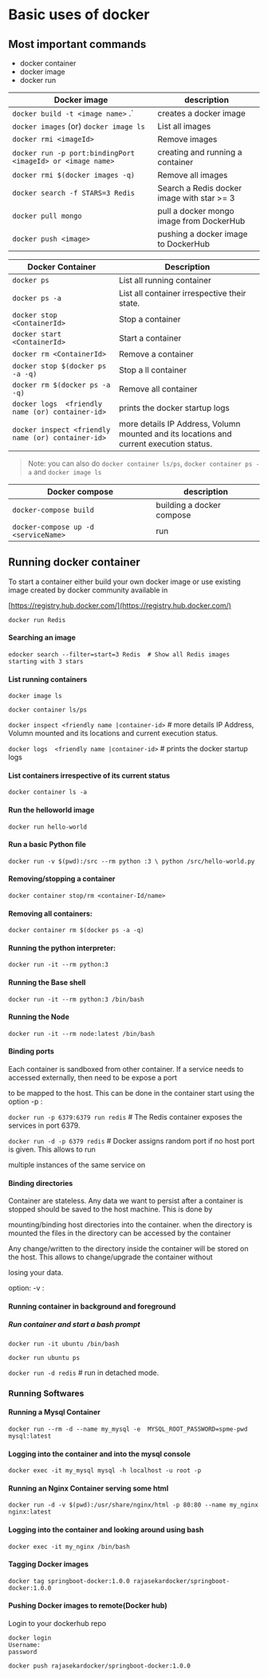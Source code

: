 # Basic uses of docker

##  Most important commands

- docker container
- docker image
- docker run

Docker image |description
---------|----------
`docker build -t <image name>` .` | creates a docker image 
 `docker images` (or) `docker image ls` | List all images
 `docker rmi <imageId>` | Remove images
 `docker run -p port:bindingPort <imageId> or <image name>` | creating and running a container
 `docker rmi $(docker images -q)` | Remove all images
 `docker search -f STARS=3 Redis` | Search a Redis docker image with star >= 3
 `docker pull mongo` | pull a docker mongo image from DockerHub
 `docker push <image>` | pushing a docker image to DockerHub 


Docker Container | Description
---------|----------
 `docker ps` | List all running container 
 `docker ps -a` | List all container irrespective their state. 
 `docker stop <ContainerId>` |Stop a container
 `docker start <ContainerId>` |Start a container
 `docker rm <ContainerId>` | Remove a container
 `docker stop $(docker ps -a -q)` | Stop a  ll container
 `docker rm $(docker ps -a -q)` | Remove all container
 `docker logs  <friendly name (or) container-id>` | prints the docker startup logs
 `docker inspect <friendly name (or) container-id>` | more details IP Address, Volumn mounted and its locations and current execution status.
>Note: you can also do `docker container ls/ps`, `docker container ps -a` and `docker image ls`


Docker compose | description
---------|----------
 `docker-compose build` |  building a docker compose
 `docker-compose up -d <serviceName>` | run

## Running docker container

To start a container either build your own docker image or use existing image created by docker community available in

[https://registry.hub.docker.com/](https://registry.hub.docker.com/)

`docker run Redis`

####   Searching an image
`edocker search --filter=start=3 Redis  # Show all Redis images starting with 3 stars`
#### List running containers

`docker image ls`

`docker container ls/ps`

`docker inspect <friendly name |container-id>` # more details IP Address, Volumn mounted and its locations and current execution status.

`docker logs  <friendly name |container-id>` # prints the docker startup logs

#### List containers irrespective of its current status

`docker container ls -a`

#### Run the helloworld image

`docker run hello-world`

#### Run a basic Python file

`docker run -v $(pwd):/src --rm python :3 \
python /src/hello-world.py`

#### Removing/stopping a  container

`docker container stop/rm <container-Id/name>`

#### Removing all containers:

`docker container rm $(docker ps -a -q)`

#### Running the python interpreter:

`docker run -it --rm python:3`

#### Running the Base shell

`docker run -it --rm python:3
/bin/bash`

#### Running the Node

`docker run -it --rm node:latest /bin/bash`

#### Binding ports

Each container is sandboxed from other container. If a service needs to accessed externally, then need to be expose a port

to be mapped to the host. This can be done in the container start using the option -p <host port>:<container port>

`docker run -p 6379:6379 run redis` # The Redis container exposes the services in port 6379.

`docker run -d -p 6379 redis`  # Docker assigns random port if no host port is given. This allows to run

multiple instances of the same service on

#### Binding directories

Container are stateless. Any data we want to persist after a container is stopped should be saved to the host machine. This is done by

mounting/binding host directories into the container. when the directory is mounted the files in the directory can be accessed by the container

Any change/written to the directory inside the container will be stored on the host. This allows to change/upgrade the container without

losing your data.

option: -v <host-dir>:<container-dir>

#### Running container in background and foreground
##### Run container and start a bash prompt
`docker run -it ubuntu /bin/bash` 

`docker run ubuntu ps`

`docker run -d redis` # run in detached mode.

### Running Softwares

#### Running a Mysql Container

`docker run --rm -d --name my_mysql -e 
MYSQL_ROOT_PASSWORD=spme-pwd mysql:latest`

#### Logging into the container and into the mysql console

`docker exec -it my_mysql mysql -h localhost -u root -p`

#### Running an Nginx Container serving some html

`docker run -d -v $(pwd):/usr/share/nginx/html -p 80:80 --name my_nginx nginx:latest`

#### Logging into the container and looking around using bash

`docker exec -it my_nginx /bin/bash`

#### Tagging Docker images 
`docker tag springboot-docker:1.0.0 rajasekardocker/springboot-docker:1.0.0`

#### Pushing Docker images to remote(Docker hub)

Login to your dockerhub repo

```
docker login
Username:
password

docker push rajasekardocker/springboot-docker:1.0.0
```

